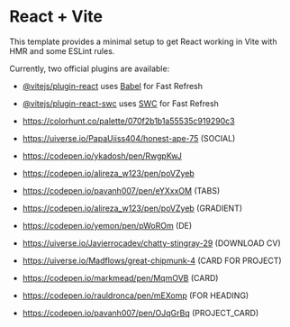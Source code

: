 # React + Vite

This template provides a minimal setup to get React working in Vite with HMR and some ESLint rules.

Currently, two official plugins are available:

- [@vitejs/plugin-react](https://github.com/vitejs/vite-plugin-react/blob/main/packages/plugin-react/README.md) uses [Babel](https://babeljs.io/) for Fast Refresh
- [@vitejs/plugin-react-swc](https://github.com/vitejs/vite-plugin-react-swc) uses [SWC](https://swc.rs/) for Fast Refresh
- https://colorhunt.co/palette/070f2b1b1a55535c919290c3
- https://uiverse.io/PapaUiiss404/honest-ape-75 (SOCIAL)
- https://codepen.io/ykadosh/pen/RwgpKwJ
- https://codepen.io/alireza_w123/pen/poVZyeb
- https://codepen.io/pavanh007/pen/eYXxxOM (TABS)
- https://codepen.io/alireza_w123/pen/poVZyeb (GRADIENT)
- https://codepen.io/yemon/pen/pWoROm (DE)
- https://uiverse.io/Javierrocadev/chatty-stingray-29 (DOWNLOAD CV)
- https://uiverse.io/Madflows/great-chipmunk-4 (CARD FOR PROJECT)


- https://codepen.io/markmead/pen/MqmOVB (CARD)
- https://codepen.io/rauldronca/pen/mEXomp (FOR HEADING)

- https://codepen.io/pavanh007/pen/OJqGrBq (PROJECT_CARD)